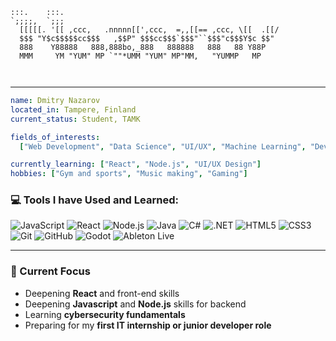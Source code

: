 ```
:::.    :::.                                                
`;;;;,  `;;;                                                
  [[[[[. '[[ ,ccc,   .nnnnn[[',ccc,  =,,[[== ,ccc, \[[  .[[/
  $$$ "Y$c$$$$$cc$$$   ,$$P" $$$cc$$$`$$$"``$$$"c$$$Y$c $$" 
  888    Y88888   888,888bo,_888   888888   888   88 Y88P   
  MMM     YM "YUM" MP `""*UMM "YUM" MP"MM,   "YUMMP   MP  
                                                            
                                                            
```                                                          
---

```yaml
name: Dmitry Nazarov
located_in: Tampere, Finland
current_status: Student, TAMK

fields_of_interests:
  ["Web Development", "Data Science", "UI/UX", "Machine Learning", "DevOps"]

currently_learning: ["React", "Node.js", "UI/UX Design"]
hobbies: ["Gym and sports", "Music making", "Gaming"]
```

### 💻 Tools I have Used and Learned:

![JavaScript](https://img.shields.io/badge/-JavaScript-F7DF1E?style=flat-square&logo=javascript&logoColor=black)
![React](https://img.shields.io/badge/-React-61DAFB?style=flat-square&logo=react&logoColor=black)
![Node.js](https://img.shields.io/badge/node.js-339933?style=for-the-badge&logo=Node.js&logoColor=white)
![Java](https://img.shields.io/badge/-Java-007396?style=flat-square&logo=java&logoColor=white)
![C#](https://img.shields.io/badge/-C%23-239120?style=flat-square&logo=c-sharp&logoColor=white)
![.NET](https://img.shields.io/badge/-.NET-512BD4?style=flat-square&logo=.net&logoColor=white)
![HTML5](https://img.shields.io/badge/-HTML5-E34F26?style=flat-square&logo=html5&logoColor=white)
![CSS3](https://img.shields.io/badge/-CSS3-1572B6?style=flat-square&logo=css3&logoColor=white)
![Git](https://img.shields.io/badge/-Git-F05032?style=flat-square&logo=git&logoColor=white)
![GitHub](https://img.shields.io/badge/-GitHub-181717?style=flat-square&logo=github&logoColor=white)
![Godot](https://img.shields.io/badge/-Godot-478cbf?style=flat-square&logo=godot-engine&logoColor=white)
![Ableton Live](https://img.shields.io/badge/-Ableton%20Live-000000?style=flat-square&logo=ableton&logoColor=white)

---

### 🎯 Current Focus

- Deepening **React** and front-end skills
- Deepening **Javascript** and **Node.js** skills for backend
- Learning **cybersecurity fundamentals**
- Preparing for my **first IT internship or junior developer role**


